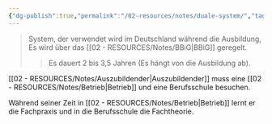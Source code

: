 ```yaml
---
{"dg-publish":true,"permalink":"/02-resources/notes/duale-system/","tags":["GFN/LF01","GFN/prüfungsrelevant/AP1"],"noteIcon":"","updated":"2025-08-07T11:04:10.000+02:00"}
---
```


>System, der verwendet wird im Deutschland während die Ausbildung, Es wird über das [[02 - RESOURCES/Notes/BBiG\|BBiG]] geregelt.
>> Es dauert 2 bis 3,5 Jahren (Es hängt von die Ausbildung ab).

[[02 - RESOURCES/Notes/Auszubildender\|Auszubildender]] muss eine [[02 - RESOURCES/Notes/Betrieb\|Betrieb]] und eine Berufsschule besuchen.

Während seiner Zeit in [[02 - RESOURCES/Notes/Betrieb\|Betrieb]] lernt er die Fachpraxis und in die Berufsschule  die Fachtheorie.
